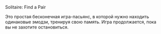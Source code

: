 Solitaire: Find a Pair

Это простая  бесконечная игра-пасьянс, в которой нужно находить одинаковые эмодзи, тренируя свою память. Игра продолжается, пока вы не захотите остановиться.

